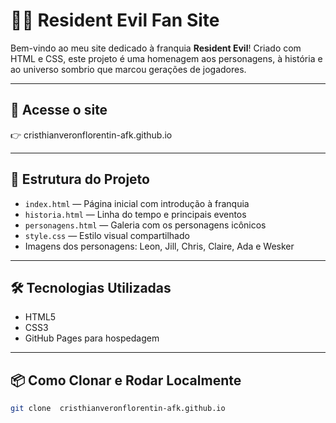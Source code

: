 # 🧟‍♂️ Resident Evil Fan Site

Bem-vindo ao meu site dedicado à franquia **Resident Evil**! Criado com HTML e CSS, este projeto é uma homenagem aos personagens, à história e ao universo sombrio que marcou gerações de jogadores.

---

## 🔗 Acesse o site

👉  cristhianveronflorentin-afk.github.io

---

## 📁 Estrutura do Projeto

- `index.html` — Página inicial com introdução à franquia  
- `historia.html` — Linha do tempo e principais eventos  
- `personagens.html` — Galeria com os personagens icônicos  
- `style.css` — Estilo visual compartilhado  
- Imagens dos personagens: Leon, Jill, Chris, Claire, Ada e Wesker

---

## 🛠️ Tecnologias Utilizadas

- HTML5  
- CSS3  
- GitHub Pages para hospedagem

---

## 📦 Como Clonar e Rodar Localmente

```bash
git clone  cristhianveronflorentin-afk.github.io
